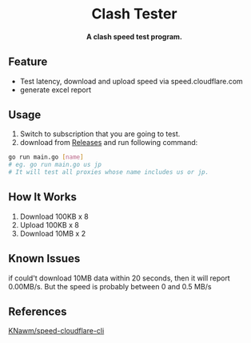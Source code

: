 <h1 align="center">Clash Tester</h1>
<h4 align="center">A clash speed test program.</h4>

## Feature
* Test latency, download and upload speed via speed.cloudflare.com
* generate excel report

## Usage

1. Switch to subscription that you are going to test.
2.  download from [Releases](https://github.com/angryLid/clashtester/releases) and run following command:

```bash 
go run main.go [name]
# eg. go run main.go us jp
# It will test all proxies whose name includes us or jp.
```
## How It Works
1. Download 100KB x 8
2. Upload 100KB x 8
3. Download 10MB x 2

## Known Issues

if could't download 10MB data within 20 seconds, then it will report 0.00MB/s. But the speed is probably between 0 and 0.5 MB/s

## References

[KNawm/speed-cloudflare-cli](https://github.com/KNawm/speed-cloudflare-cli/)
